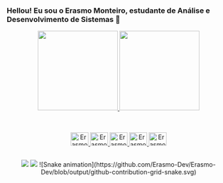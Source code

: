 ### Hellou! Eu sou o Erasmo Monteiro, estudante de Análise e Desenvolvimento de Sistemas 👋

<div align="center">
  <a href="https://github.com/Erasmo-Dev">
  <img height="180em" src="https://github-readme-stats.vercel.app/api?username=Erasmo-Dev&show_icons=true&theme=dark&include_all_commits=true&count_private=true"/>
  <img height="180em" src="https://github-readme-stats.vercel.app/api/top-langs/?username=Erasmo-Dev&layout=compact&langs_count=7&theme=dark"/>
</div>
  
  ##
  
<div align="center"><br>
  <img alt="Erasmo-Js" height="30" width="40" src="https://cdn.jsdelivr.net/gh/devicons/devicon/icons/javascript/javascript-original.svg">
  <img alt="Erasmo-HTML" height="30" width="40" src="https://cdn.jsdelivr.net/gh/devicons/devicon/icons/html5/html5-original.svg">
  <img alt="Erasmo-CSS" height="30" width="40" src="https://cdn.jsdelivr.net/gh/devicons/devicon/icons/css3/css3-original.svg">
  <img alt="Erasmo-Csharp" height="30" width="40" src="https://cdn.jsdelivr.net/gh/devicons/devicon/icons/csharp/csharp-original.svg">
  <img alt="Erasmo-Java" height="30" width="40" src="https://cdn.jsdelivr.net/gh/devicons/devicon/icons/java/java-original.svg" />
 </div>
  
##
  <div align="center"> 
    <a href = "mailto:erasmojmv16@gmail.com"><img src="https://img.shields.io/badge/-Gmail-%23333?style=for-the-badge&logo=gmail&logoColor=white" target="_blank"></a>
    <a href="https://www.linkedin.com/in/erasmo-monteiro-501b9b212/" target="_blank"><img src="https://img.shields.io/badge/-LinkedIn-%230077B5?style=for-the-         badge&logo=linkedin&logoColor=white" target="_blank"></a>
    ![Snake animation](https://github.com/Erasmo-Dev/Erasmo-Dev/blob/output/github-contribution-grid-snake.svg)
</div>
